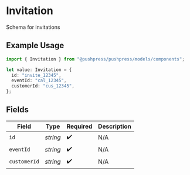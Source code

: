 # Invitation

Schema for invitations

## Example Usage

```typescript
import { Invitation } from "@pushpress/pushpress/models/components";

let value: Invitation = {
  id: "invite_12345",
  eventId: "cal_12345",
  customerId: "cus_12345",
};
```

## Fields

| Field              | Type               | Required           | Description        |
| ------------------ | ------------------ | ------------------ | ------------------ |
| `id`               | *string*           | :heavy_check_mark: | N/A                |
| `eventId`          | *string*           | :heavy_check_mark: | N/A                |
| `customerId`       | *string*           | :heavy_check_mark: | N/A                |